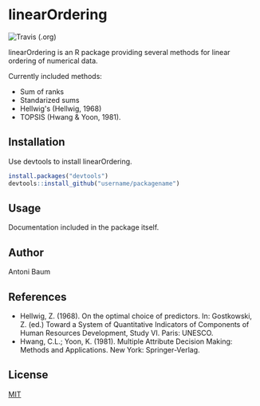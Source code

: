 # linearOrdering
![Travis (.org)](https://img.shields.io/travis/yard1/linearOrdering)

linearOrdering is an R package providing several methods for linear ordering of numerical data.

Currently included methods:
* Sum of ranks
* Standarized sums
* Hellwig's (Hellwig, 1968)
* TOPSIS (Hwang & Yoon, 1981).

## Installation

Use devtools to install linearOrdering.

```r
install.packages("devtools")
devtools::install_github("username/packagename")
```

## Usage

Documentation included in the package itself.

## Author
Antoni Baum

## References
* Hellwig, Z. (1968). On the optimal choice of predictors. In: Gostkowski, Z. (ed.) Toward a System of Quantitative Indicators of Components of Human Resources Development, Study VI. Paris: UNESCO.
* Hwang, C.L.; Yoon, K. (1981). Multiple Attribute Decision Making: Methods and Applications. New York: Springer-Verlag.

## License
[MIT](https://github.com/Yard1/linearOrdering/blob/master/LICENSE)